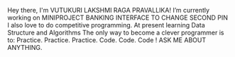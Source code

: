 Hey there, I'm VUTUKURI LAKSHMI RAGA PRAVALLIKA! 
I’m currently working on MINIPROJECT BANKING INTERFACE TO CHANGE SECOND PIN 
I also love to do competitive programming.
At present learning Data Structure and Algorithms 
The only way to become a clever programmer is to: Practice. Practice. Practice. Code. Code. Code !
ASK ME ABOUT ANYTHING.

